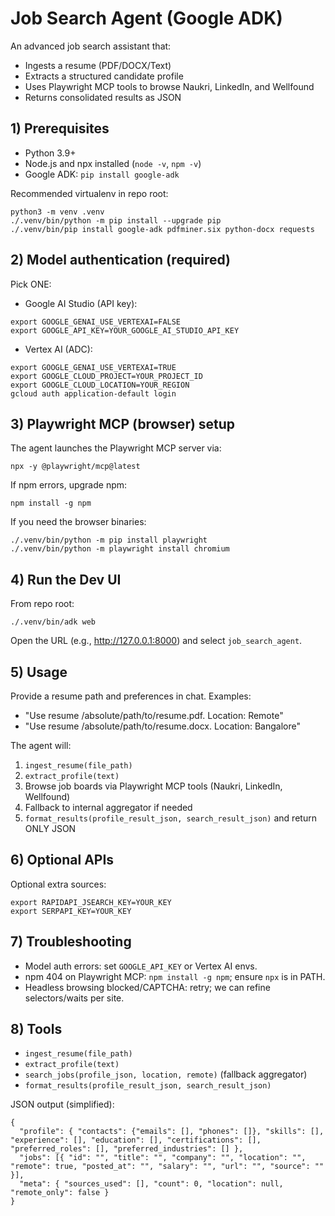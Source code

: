 # Job Search Agent (Google ADK)

An advanced job search assistant that:
- Ingests a resume (PDF/DOCX/Text)
- Extracts a structured candidate profile
- Uses Playwright MCP tools to browse Naukri, LinkedIn, and Wellfound
- Returns consolidated results as JSON

## 1) Prerequisites
- Python 3.9+
- Node.js and npx installed (`node -v`, `npm -v`)
- Google ADK: `pip install google-adk`

Recommended virtualenv in repo root:
```
python3 -m venv .venv
./.venv/bin/python -m pip install --upgrade pip
./.venv/bin/pip install google-adk pdfminer.six python-docx requests
```

## 2) Model authentication (required)
Pick ONE:
- Google AI Studio (API key):
```
export GOOGLE_GENAI_USE_VERTEXAI=FALSE
export GOOGLE_API_KEY=YOUR_GOOGLE_AI_STUDIO_API_KEY
```
- Vertex AI (ADC):
```
export GOOGLE_GENAI_USE_VERTEXAI=TRUE
export GOOGLE_CLOUD_PROJECT=YOUR_PROJECT_ID
export GOOGLE_CLOUD_LOCATION=YOUR_REGION
gcloud auth application-default login
```

## 3) Playwright MCP (browser) setup
The agent launches the Playwright MCP server via:
```
npx -y @playwright/mcp@latest
```
If npm errors, upgrade npm:
```
npm install -g npm
```
If you need the browser binaries:
```
./.venv/bin/python -m pip install playwright
./.venv/bin/python -m playwright install chromium
```

## 4) Run the Dev UI
From repo root:
```
./.venv/bin/adk web
```
Open the URL (e.g., http://127.0.0.1:8000) and select `job_search_agent`.

## 5) Usage
Provide a resume path and preferences in chat. Examples:
- "Use resume /absolute/path/to/resume.pdf. Location: Remote"
- "Use resume /absolute/path/to/resume.docx. Location: Bangalore"

The agent will:
1. `ingest_resume(file_path)`
2. `extract_profile(text)`
3. Browse job boards via Playwright MCP tools (Naukri, LinkedIn, Wellfound)
4. Fallback to internal aggregator if needed
5. `format_results(profile_result_json, search_result_json)` and return ONLY JSON

## 6) Optional APIs
Optional extra sources:
```
export RAPIDAPI_JSEARCH_KEY=YOUR_KEY
export SERPAPI_KEY=YOUR_KEY
```

## 7) Troubleshooting
- Model auth errors: set `GOOGLE_API_KEY` or Vertex AI envs.
- npm 404 on Playwright MCP: `npm install -g npm`; ensure `npx` is in PATH.
- Headless browsing blocked/CAPTCHA: retry; we can refine selectors/waits per site.

## 8) Tools
- `ingest_resume(file_path)`
- `extract_profile(text)`
- `search_jobs(profile_json, location, remote)` (fallback aggregator)
- `format_results(profile_result_json, search_result_json)`

JSON output (simplified):
```
{
  "profile": { "contacts": {"emails": [], "phones": []}, "skills": [], "experience": [], "education": [], "certifications": [], "preferred_roles": [], "preferred_industries": [] },
  "jobs": [{ "id": "", "title": "", "company": "", "location": "", "remote": true, "posted_at": "", "salary": "", "url": "", "source": "" }],
  "meta": { "sources_used": [], "count": 0, "location": null, "remote_only": false }
}
```
